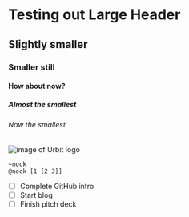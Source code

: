 # Testing out Large Header
## Slightly smaller
### Smaller still
#### How about now?
##### Almost the smallest
###### Now the smallest

![image of Urbit logo](https://upload.wikimedia.org/wikipedia/commons/thumb/f/fe/Urbit_Logo.svg/225px-Urbit_Logo.svg.png)

```
~nock
@nock [1 [2 3]]
```

- [ ] Complete GitHub intro
- [ ] Start blog
- [ ] Finish pitch deck
